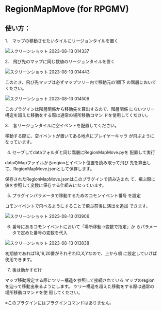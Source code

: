 # RegionMapMove (for RPGMV)

## 使い方：

1.　マップの移動させたいタイルにリージョンタイルを置く

![スクリーンショット 2023-08-13 014337](https://github.com/tekitou898009890/RegionMapMove/assets/124915480/ec5dd60b-5b12-4019-a044-2f78349a90aa)


2.　飛び先のマップに同じ数値のリージョンタイルを置く

![スクリーンショット 2023-08-13 014443](https://github.com/tekitou898009890/RegionMapMove/assets/124915480/0377ac60-a1dd-458e-9bff-460bc4643c15)


このとき、飛び先マップは必ずマップツリー内で移動元の1個下
の階層においてください。

![スクリーンショット 2023-08-13 014509](https://github.com/tekitou898009890/RegionMapMove/assets/124915480/cd27a7d7-4cc6-4a99-8fdd-48ece3807657)


このプラグインは階層関係から移動先を算出するので、階層関係
にないツリー構造を超えた移動をする際は通常の場所移動コマン
ドを使用してください。

3.　各リージョンタイルに空イベントを配置してください。

移動する際に、空イベントが置いてある地点にプレイヤーキャラ
が飛ぶようになっています。

4. セーブしてdataフォルダと同じ階層にRegionMapMove.pyを
配置して実行

dataのMapファイルからregionとイベント位置を読み取って飛び
先を算出して、RegionMapMove.jsonとして保存します。

保存されたRegionMapMove.jsonはこのプラグインで読み込まれ
て、飛ぶ際に値を参照して変数に保存する仕組みになっています。

5. プラグインパラメータで移動するためのコモンイベント番号
を設定

コモンイベントで飛べるようにすることで飛ぶ前後に演出を追加
できます。

![スクリーンショット 2023-08-13 013906](https://github.com/tekitou898009890/RegionMapMove/assets/124915480/2c96e401-efc8-48d3-b249-cec6e46c2a25)


6. 番号にあるコモンイベントにおいて「場所移動->変数で指定」か
らパラメータで定めた番号の変数を代入

![スクリーンショット 2023-08-13 013838](https://github.com/tekitou898009890/RegionMapMove/assets/124915480/970d3236-42ee-450b-8a2d-6a6631283dfb)


初期値であれば18,19,20番がそれぞれID,X,Yなので、上から順
に設定していけば使用できます。

7. 後は動かすだけ

マップ移動設定する際にツリー構造を参照して接続されている
マップのregionを辿って移動出来るようにします。
ツリー構造を超えた移動をする際は通常の場所移動コマンドを使
用してください。

※このプラグインにはプラグインコマンドはありません。
